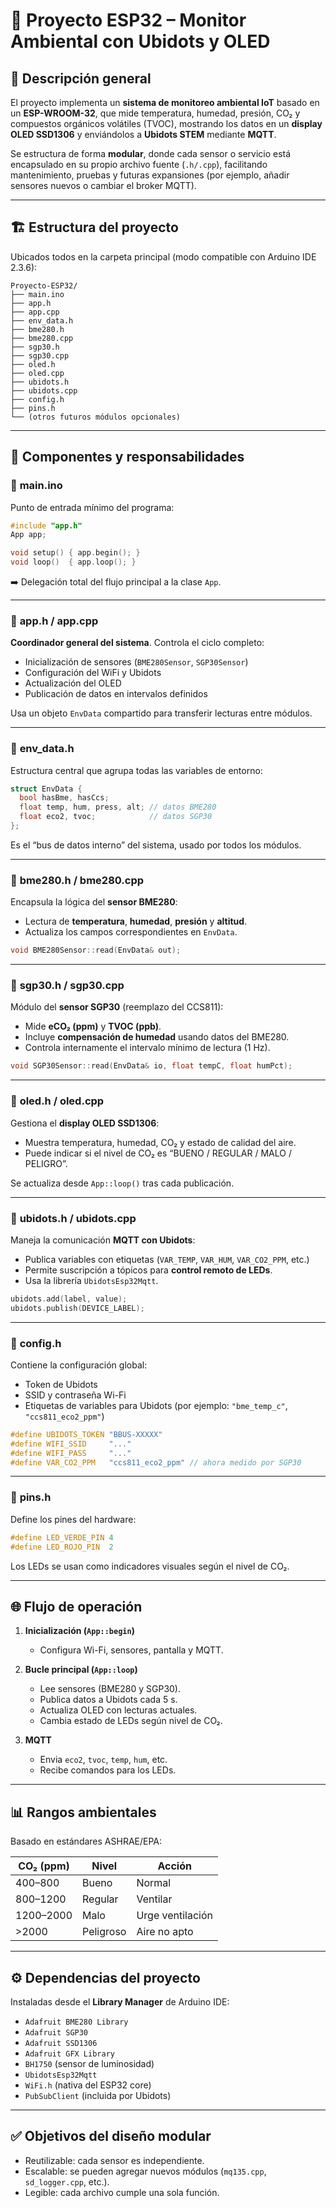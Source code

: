 # 🧩 **Proyecto ESP32 – Monitor Ambiental con Ubidots y OLED**

## 📘 **Descripción general**

El proyecto implementa un **sistema de monitoreo ambiental IoT** basado en un **ESP-WROOM-32**, que mide temperatura, humedad, presión, CO₂ y compuestos orgánicos volátiles (TVOC), mostrando los datos en un **display OLED SSD1306** y enviándolos a **Ubidots STEM** mediante **MQTT**.

Se estructura de forma **modular**, donde cada sensor o servicio está encapsulado en su propio archivo fuente (`.h/.cpp`), facilitando mantenimiento, pruebas y futuras expansiones (por ejemplo, añadir sensores nuevos o cambiar el broker MQTT).

---

## 🏗️ **Estructura del proyecto**

Ubicados todos en la carpeta principal (modo compatible con Arduino IDE 2.3.6):

```
Proyecto-ESP32/
├── main.ino
├── app.h
├── app.cpp
├── env_data.h
├── bme280.h
├── bme280.cpp
├── sgp30.h
├── sgp30.cpp
├── oled.h
├── oled.cpp
├── ubidots.h
├── ubidots.cpp
├── config.h
├── pins.h
└── (otros futuros módulos opcionales)
```

---

## 🧱 **Componentes y responsabilidades**

### 🔹 **main.ino**

Punto de entrada mínimo del programa:

```cpp
#include "app.h"
App app;

void setup() { app.begin(); }
void loop()  { app.loop(); }
```

➡️ Delegación total del flujo principal a la clase `App`.

---

### 🔹 **app.h / app.cpp**

**Coordinador general del sistema**.
Controla el ciclo completo:

* Inicialización de sensores (`BME280Sensor`, `SGP30Sensor`)
* Configuración del WiFi y Ubidots
* Actualización del OLED
* Publicación de datos en intervalos definidos

Usa un objeto `EnvData` compartido para transferir lecturas entre módulos.

---

### 🔹 **env_data.h**

Estructura central que agrupa todas las variables de entorno:

```cpp
struct EnvData {
  bool hasBme, hasCcs;
  float temp, hum, press, alt; // datos BME280
  float eco2, tvoc;            // datos SGP30
};
```

Es el “bus de datos interno” del sistema, usado por todos los módulos.

---

### 🔹 **bme280.h / bme280.cpp**

Encapsula la lógica del **sensor BME280**:

* Lectura de **temperatura**, **humedad**, **presión** y **altitud**.
* Actualiza los campos correspondientes en `EnvData`.

```cpp
void BME280Sensor::read(EnvData& out);
```

---

### 🔹 **sgp30.h / sgp30.cpp**

Módulo del **sensor SGP30** (reemplazo del CCS811):

* Mide **eCO₂ (ppm)** y **TVOC (ppb)**.
* Incluye **compensación de humedad** usando datos del BME280.
* Controla internamente el intervalo mínimo de lectura (1 Hz).

```cpp
void SGP30Sensor::read(EnvData& io, float tempC, float humPct);
```

---

### 🔹 **oled.h / oled.cpp**

Gestiona el **display OLED SSD1306**:

* Muestra temperatura, humedad, CO₂ y estado de calidad del aire.
* Puede indicar si el nivel de CO₂ es “BUENO / REGULAR / MALO / PELIGRO”.

Se actualiza desde `App::loop()` tras cada publicación.

---

### 🔹 **ubidots.h / ubidots.cpp**

Maneja la comunicación **MQTT con Ubidots**:

* Publica variables con etiquetas (`VAR_TEMP`, `VAR_HUM`, `VAR_CO2_PPM`, etc.)
* Permite suscripción a tópicos para **control remoto de LEDs**.
* Usa la librería `UbidotsEsp32Mqtt`.

```cpp
ubidots.add(label, value);
ubidots.publish(DEVICE_LABEL);
```

---

### 🔹 **config.h**

Contiene la configuración global:

* Token de Ubidots
* SSID y contraseña Wi-Fi
* Etiquetas de variables para Ubidots (por ejemplo: `"bme_temp_c"`, `"ccs811_eco2_ppm"`)

```cpp
#define UBIDOTS_TOKEN "BBUS-XXXXX"
#define WIFI_SSID     "..."
#define WIFI_PASS     "..."
#define VAR_CO2_PPM   "ccs811_eco2_ppm" // ahora medido por SGP30
```

---

### 🔹 **pins.h**

Define los pines del hardware:

```cpp
#define LED_VERDE_PIN 4
#define LED_ROJO_PIN  2
```

Los LEDs se usan como indicadores visuales según el nivel de CO₂.

---

## 🌐 **Flujo de operación**

1. **Inicialización (`App::begin`)**

   * Configura Wi-Fi, sensores, pantalla y MQTT.
2. **Bucle principal (`App::loop`)**

   * Lee sensores (BME280 y SGP30).
   * Publica datos a Ubidots cada 5 s.
   * Actualiza OLED con lecturas actuales.
   * Cambia estado de LEDs según nivel de CO₂.
3. **MQTT**

   * Envia `eco2`, `tvoc`, `temp`, `hum`, etc.
   * Recibe comandos para los LEDs.

---

## 📊 **Rangos ambientales**

Basado en estándares ASHRAE/EPA:

| CO₂ (ppm) | Nivel     | Acción           |
| --------- | --------- | ---------------- |
| 400–800   | Bueno     | Normal           |
| 800–1200  | Regular   | Ventilar         |
| 1200–2000 | Malo      | Urge ventilación |
| >2000     | Peligroso | Aire no apto     |

---

## ⚙️ **Dependencias del proyecto**

Instaladas desde el **Library Manager** de Arduino IDE:

* `Adafruit BME280 Library`
* `Adafruit SGP30`
* `Adafruit SSD1306`
* `Adafruit GFX Library`
* `BH1750` (sensor de luminosidad)
* `UbidotsEsp32Mqtt`
* `WiFi.h` (nativa del ESP32 core)
* `PubSubClient` (incluida por Ubidots)

---

## ✅ **Objetivos del diseño modular**

* Reutilizable: cada sensor es independiente.
* Escalable: se pueden agregar nuevos módulos (`mq135.cpp`, `sd_logger.cpp`, etc.).
* Legible: cada archivo cumple una sola función.
